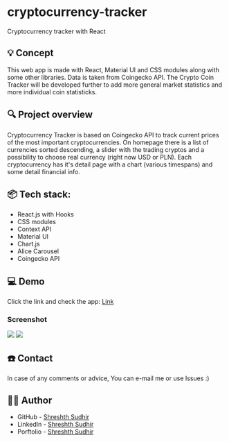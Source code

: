 # cryptocurrency-tracker
 Cryptocurrency tracker with React 
 
## 💡 Concept
This web app is made with React, Material UI and CSS modules along with some other libraries. Data is taken from Coingecko API.
The Crypto Coin Tracker will be developed further to add more general market statistics and more individual coin statisticks.

 
## 🔍 Project overview 
Cryptocurrency Tracker is based on Coingecko API to track current prices of the most important cryptocurrencies. On homepage there is a list of currencies sorted descending, a slider with the trading cryptos and a possibility to choose real currency (right now USD or PLN). Each cryptocurrency has it's detail page with a chart (various timespans) and some detail financial info.


## 📦 Tech stack:
- React.js with Hooks
- CSS modules
- Context API
- Material UI
- Chart.js
- Alice Carousel
- Coingecko API


## 💻 Demo
Click the link and check the app: [Link](https://ms-crypto-coin-tracker.netlify.app/)

### Screenshot

![](./src/images/screenshot.JPG)
![](./src/images/screenshot2.JPG)


## ☎️ Contact
In case of any comments or advice, You can e-mail me or use Issues :)

## 🧙‍♂️ Author
- GitHub - [Shreshth Sudhir](https://github.com/Shreshth55)
- LinkedIn - [Shreshth Sudhir]([https://www.linkedin.com/in/marcin-suski/](https://www.linkedin.com/in/shreshth-sudhir-330377237/))
- Porftolio - [Shreshth Sudhir](https://marcinsuski.pl)
